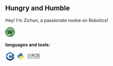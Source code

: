 <h2> Hungry and Humble </h2>

Hey! I'm Zichun, a passionate rookie on Robotics! 

<a href="https://open.spotify.com/user/tgnx72evryjea0zt9e3xxfc8u" target="_blank"><img height="30" src="https://github.com/QUIlToT/QUIlToT/blob/main/spotify.png?raw=true"></a>&nbsp;&nbsp;&nbsp;&nbsp;&nbsp;

**languages and tools:**  

<code><img height="30" src="https://raw.githubusercontent.com/github/explore/80688e429a7d4ef2fca1e82350fe8e3517d3494d/topics/cpp/cpp.png"></code>
<code><img height="30" src="https://raw.githubusercontent.com/github/explore/80688e429a7d4ef2fca1e82350fe8e3517d3494d/topics/python/python.png"></code>
<code><img height="30" src="https://github.com/QUIlToT/QUIlToT/blob/main/ros.png"></code>
